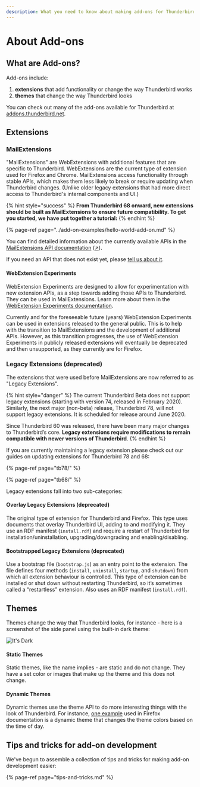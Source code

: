 ```yaml
---
description: What you need to know about making add-ons for Thunderbird.
---
```


# About Add-ons

## What are Add-ons?

Add-ons include:

1. **extensions** that add functionality or change the way Thunderbird works
2. **themes** that change the way Thunderbird looks

You can check out many of the add-ons available for Thunderbird at [addons.thunderbird.net](https://addons.thunderbird.net).

## Extensions

### MailExtensions

"MailExtensions" are WebExtensions with additional features that are specific to Thunderbird. WebExtensions are the current type of extension used for Firefox and Chrome. MailExtensions access functionality through stable APIs, which makes them less likely to break or require updating when Thunderbird changes. \(Unlike older legacy extensions that had more direct access to Thunderbird's internal components and UI.\)

{% hint style="success" %}
**From Thunderbird 68 onward, new extensions should be built as MailExtensions to ensure future compatibility. To get you started, we have put together a tutorial:**
{% endhint %}

{% page-ref page="../add-on-examples/hello-world-add-on.md" %}

You can find detailed information about the currently available APIs in the [MailExtensions API documentation](https://thunderbird-webextensions.readthedocs.io/) \([↗](https://thunderbird-webextensions.readthedocs.io/)\).

If you need an API that does not exist yet, please [tell us about it](https://bugzilla.mozilla.org/enter_bug.cgi?product=Thunderbird&component=General).

#### WebExtension Experiments

WebExtension Experiments are designed to allow for experimentation with new extension APIs, as a step towards adding those APIs to Thunderbird. They can be used in MailExtensions. Learn more about them in the [WebExtension Experiments documentation](https://thunderbird-webextensions.readthedocs.io/en/68/how-to/experiments.html).

Currently and for the foreseeable future \(years\) WebExtension Experiments can be used in extensions released to the general public. This is to help with the transition to MailExtensions and the development of additional APIs. However, as this transition progresses, the use of WebExtension Experiments in publicly released extensions will eventually be deprecated and then unsupported, as they currently are for Firefox.

### Legacy Extensions \(deprecated\)

The extensions that were used before MailExtensions are now referred to as "Legacy Extensions".

{% hint style="danger" %}
The current Thunderbird Beta does not support legacy extensions \(starting with version 74, released in February 2020\). Similarly, the next major \(non-beta\) release, Thunderbird 78, will not support legacy extensions. It is scheduled for release around June 2020.

Since Thunderbird 60 was released, there have been many major changes to Thunderbird’s core. **Legacy extensions require modifications to remain compatible with newer versions of Thunderbird**.
{% endhint %}

If you are currently maintaining a legacy extension please check out our guides on updating extensions for Thunderbird 78 and 68:

{% page-ref page="tb78/" %}

{% page-ref page="tb68/" %}

Legacy extensions fall into two sub-categories:

#### **Overlay Legacy Extensions \(deprecated\)**

The original type of extension for Thunderbird and Firefox. This type uses documents that overlay Thunderbird UI, adding to and modifying it. They use an RDF manifest \(`install.rdf`\) and require a restart of Thunderbird for installation/uninstallation, upgrading/downgrading and enabling/disabling.

#### **Bootstrapped Legacy Extensions \(deprecated\)**

Use a bootstrap file \(`bootstrap.js`\) as an entry point to the extension. The file defines four methods \(`install`, `uninstall`, `startup`, and `shutdown`\) from which all extension behaviour is controlled. This type of extension can be installed or shut down without restarting Thunderbird, so it’s sometimes called a “restartless” extension. Also uses an RDF manifest \(`install.rdf`\).

## Themes

Themes change the way that Thunderbird looks, for instance - here is a screenshot of the side panel using the built-in dark theme:

![It&apos;s Dark](../.gitbook/assets/screenshot-from-2019-03-23-13-47-57.png)

#### Static Themes

Static themes, like the name implies - are static and do not change. They have a set color or images that make up the theme and this does not change.

#### Dynamic Themes

Dynamic themes use the theme API to do more interesting things with the look of Thunderbird. For instance, [one example](https://developer.mozilla.org/en-US/docs/Mozilla/Add-ons/Themes/Theme_concepts#Dynamic_themes) used in Firefox documentation is a dynamic theme that changes the theme colors based on the time of day.

## Tips and tricks for add-on development

We've begun to assemble a collection of tips and tricks for making add-on development easier:

{% page-ref page="tips-and-tricks.md" %}

